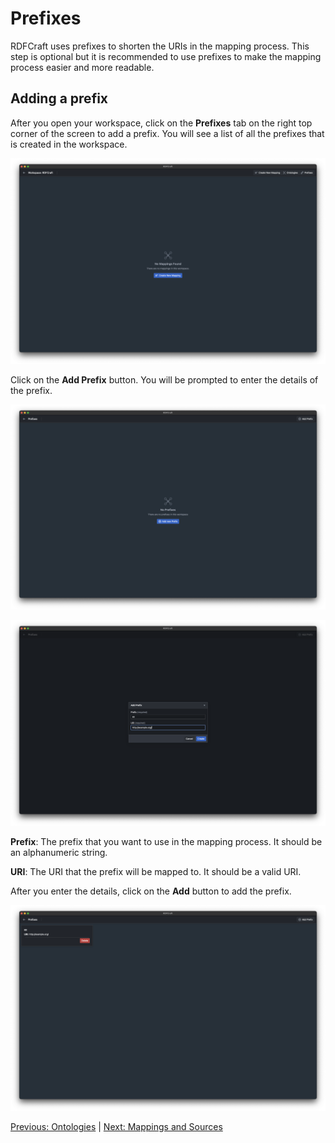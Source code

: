 # Prefixes

RDFCraft uses prefixes to shorten the URIs in the mapping process. This step is
optional but it is recommended to use prefixes to make the mapping process
easier and more readable.

## Adding a prefix

After you open your workspace, click on the **Prefixes** tab on
the right top corner of the screen to add a prefix. You will see a list of all the prefixes that
is created in the workspace.

![Empty Workspace](imgs/empty-workspace.png)

Click on the **Add Prefix** button. You will be prompted to enter the 
details of the prefix.

![Empty Prefixes](imgs/empty-prefix.png)

![Add Prefix](imgs/create-prefix.png)

**Prefix**: The prefix that you want to use in the mapping process. It should be
an alphanumeric string.

**URI**: The URI that the prefix will be mapped to. It should be a valid URI.

After you enter the details, click on the **Add** button to add the prefix.

![Added Prefix](imgs/added-prefix.png)

[Previous: Ontologies](/guide/ontologies.md) |
[Next: Mappings and Sources](/guide/mappings.md)
